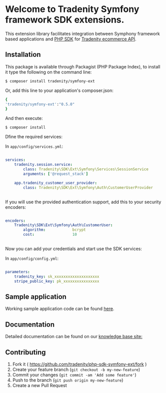 Welcome to Tradenity Symfony framework SDK extensions.
==========

This extension library facilitates integration between Symphony framework based applications and [PHP SDK](https://github.com/tradenity/php-sdk) for [Tradenity ecommerce API](https://www.tradenity.com).

## Installation

This package is available through Packagist (PHP Package Index), to install it type the following on the command line:

    $ composer install tradenity/symfony-ext

Or, add this line to your application's composer.json:

```ruby
{
'tradenity/symfony-ext':"0.5.0"
}
```

And then execute:

    $ composer install

Dfine the required services:

In `app/config/services.yml`:

```yml

services:
    tradenity.session.service:
        class: Tradenity\SDK\Ext\Symfony\Services\SessionService
        arguments: ['@request_stack']

    app.tradenity_customer_user_provider:
        class: Tradenity\SDK\Ext\Symfony\Auth\CustomerUserProvider
        
```

If you will use the provided authentication support, add this to your security encoders:

```yml

encoders:
    Tradenity\SDK\Ext\Symfony\Auth\CustomerUser:
        algorithm:            bcrypt
        cost:                 10
            
```

Now you can add your credentials and start use the SDK services:

In `app/config/config.yml`:
 
```yml

parameters:
    tradenity_key: sk_xxxxxxxxxxxxxxxxxxxx
    stripe_public_key: pk_xxxxxxxxxxxxxxxx
```

## Sample application

Working sample application code can be found [here](https://github.com/tradenity/camerastore-php-symfony-sample). 

## Documentation

Detailed documentation can be found on our [knowledge base site:](http://docs.tradenity.com/kb/tutorials/php/symfony/)



## Contributing

1. Fork it ( https://github.com/tradenity/php-sdk-symfony-ext/fork )
2. Create your feature branch (`git checkout -b my-new-feature`)
3. Commit your changes (`git commit -am 'Add some feature'`)
4. Push to the branch (`git push origin my-new-feature`)
5. Create a new Pull Request
